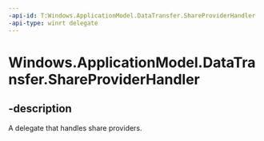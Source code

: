 ```yaml
---
-api-id: T:Windows.ApplicationModel.DataTransfer.ShareProviderHandler
-api-type: winrt delegate
---
```


<!-- Delegate syntax.
public delegate void ShareProviderHandler(ShareProviderOperation operation)
-->

# Windows.ApplicationModel.DataTransfer.ShareProviderHandler

## -description
A delegate that handles share providers.

